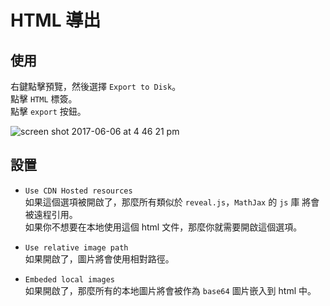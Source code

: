 # HTML 導出  

## 使用
右鍵點擊預覽，然後選擇 `Export to Disk`。  
點擊 `HTML` 標簽。  
點擊 `export` 按鈕。    

![screen shot 2017-06-06 at 4 46 21 pm](https://user-images.githubusercontent.com/1908863/26853490-d5f01122-4ad7-11e7-9be7-eb4d5c50b72d.png)

## 設置  
* `Use CDN Hosted resources`  
  如果這個選項被開啟了，那麼所有類似於 `reveal.js`，`MathJax` 的 `js` 庫 將會被遠程引用。  
  如果你不想要在本地使用這個 html 文件，那麼你就需要開啟這個選項。  

* `Use relative image path`  
  如果開啟了，圖片將會使用相對路徑。  

* `Embeded local images`     
  如果開啟了，那麼所有的本地圖片將會被作為 `base64` 圖片嵌入到 html 中。  
